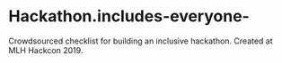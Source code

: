 # Hackathon.includes-everyone-
Crowdsourced checklist for building an inclusive hackathon. Created at MLH Hackcon 2019.
